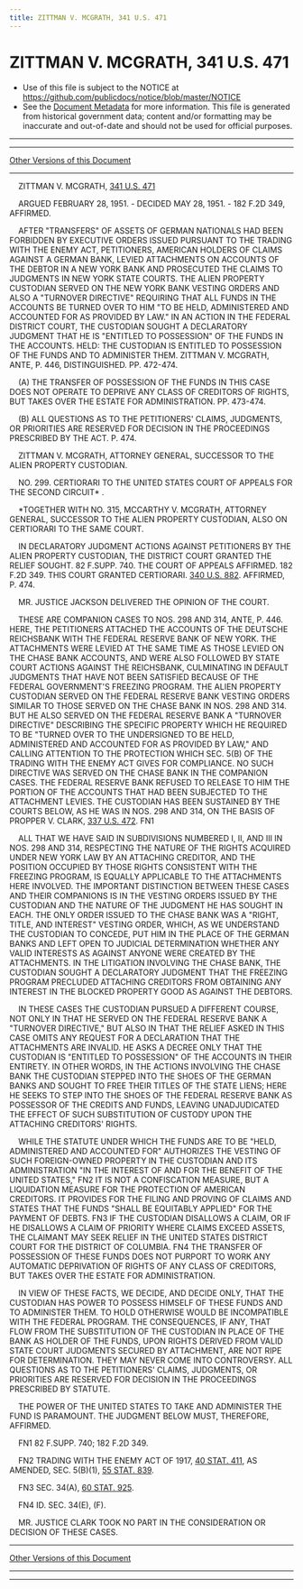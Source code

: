 ```yaml
---
title: ZITTMAN V. MCGRATH, 341 U.S. 471
---
```


# ZITTMAN V. MCGRATH, 341 U.S. 471

* Use of this file is subject to the NOTICE at https://github.com/publicdocs/notice/blob/master/NOTICE
* See the [Document Metadata](../../../index.md) for more information.
  This file is generated from historical government data; content and/or formatting may be inaccurate and out-of-date and should not be used for official purposes.

----------
----------

[Other Versions of this Document](https://publicdocs.github.io/go/links?ns=uslm-x&ref=%2Fus%2Fcourts%2Fscotus%2FusReporter%2F341%2F471)

----------

    ZITTMAN V. MCGRATH, [341 U.S. 471][/us/courts/scotus/usReporter/341/471]

    ARGUED FEBRUARY 28, 1951.  - DECIDED MAY 28, 1951.  - 182 F.2D 349, AFFIRMED.

    AFTER "TRANSFERS" OF ASSETS OF GERMAN NATIONALS HAD BEEN FORBIDDEN BY EXECUTIVE ORDERS ISSUED PURSUANT TO THE TRADING WITH THE ENEMY ACT, PETITIONERS, AMERICAN HOLDERS OF CLAIMS AGAINST A GERMAN BANK, LEVIED ATTACHMENTS ON ACCOUNTS OF THE DEBTOR IN A NEW YORK BANK AND PROSECUTED THE CLAIMS TO JUDGMENTS IN NEW YORK STATE COURTS.  THE ALIEN PROPERTY CUSTODIAN SERVED ON THE NEW YORK BANK VESTING ORDERS AND ALSO A "TURNOVER DIRECTIVE" REQUIRING THAT ALL FUNDS IN THE ACCOUNTS BE TURNED OVER TO HIM "TO BE HELD, ADMINISTERED AND ACCOUNTED FOR AS PROVIDED BY LAW."  IN AN ACTION IN THE FEDERAL DISTRICT COURT, THE CUSTODIAN SOUGHT A DECLARATORY JUDGMENT THAT HE IS "ENTITLED TO POSSESSION" OF THE FUNDS IN THE ACCOUNTS.  HELD:  THE CUSTODIAN IS ENTITLED TO POSSESSION OF THE FUNDS AND TO ADMINISTER THEM.  ZITTMAN V. MCGRATH, ANTE, P. 446, DISTINGUISHED.  PP. 472-474.

    (A)  THE TRANSFER OF POSSESSION OF THE FUNDS IN THIS CASE DOES NOT OPERATE TO DEPRIVE ANY CLASS OF CREDITORS OF RIGHTS, BUT TAKES OVER THE ESTATE FOR ADMINISTRATION.  PP. 473-474.

    (B)  ALL QUESTIONS AS TO THE PETITIONERS' CLAIMS, JUDGMENTS, OR PRIORITIES ARE RESERVED FOR DECISION IN THE PROCEEDINGS PRESCRIBED BY THE ACT.  P. 474.

    ZITTMAN V. MCGRATH, ATTORNEY GENERAL, SUCCESSOR TO THE ALIEN PROPERTY CUSTODIAN.

    NO. 299.  CERTIORARI TO THE UNITED STATES COURT OF APPEALS FOR THE SECOND CIRCUIT\* .

    \*TOGETHER WITH NO. 315, MCCARTHY V. MCGRATH, ATTORNEY GENERAL, SUCCESSOR TO THE ALIEN PROPERTY CUSTODIAN, ALSO ON CERTIORARI TO THE SAME COURT.

    IN DECLARATORY JUDGMENT ACTIONS AGAINST PETITIONERS BY THE ALIEN PROPERTY CUSTODIAN, THE DISTRICT COURT GRANTED THE RELIEF SOUGHT.  82 F.SUPP.  740.  THE COURT OF APPEALS AFFIRMED.  182 F.2D 349.  THIS COURT GRANTED CERTIORARI.  [340 U.S. 882][/us/courts/scotus/usReporter/340/882].  AFFIRMED, P. 474.

    MR. JUSTICE JACKSON DELIVERED THE OPINION OF THE COURT.

    THESE ARE COMPANION CASES TO NOS. 298 AND 314, ANTE, P. 446.  HERE, THE PETITIONERS ATTACHED THE ACCOUNTS OF THE DEUTSCHE REICHSBANK WITH THE FEDERAL RESERVE BANK OF NEW YORK.  THE ATTACHMENTS WERE LEVIED AT THE SAME TIME AS THOSE LEVIED ON THE CHASE BANK ACCOUNTS, AND WERE ALSO FOLLOWED BY STATE COURT ACTIONS AGAINST THE REICHSBANK, CULMINATING IN DEFAULT JUDGMENTS THAT HAVE NOT BEEN SATISFIED BECAUSE OF THE FEDERAL GOVERNMENT'S FREEZING PROGRAM.  THE ALIEN PROPERTY CUSTODIAN SERVED ON THE FEDERAL RESERVE BANK VESTING ORDERS SIMILAR TO THOSE SERVED ON THE CHASE BANK IN NOS. 298 AND 314.  BUT HE ALSO SERVED ON THE FEDERAL RESERVE BANK A "TURNOVER DIRECTIVE" DESCRIBING THE SPECIFIC PROPERTY WHICH HE REQUIRED TO BE "TURNED OVER TO THE UNDERSIGNED TO BE HELD, ADMINISTERED AND ACCOUNTED FOR AS PROVIDED BY LAW," AND CALLING ATTENTION TO THE PROTECTION WHICH SEC. 5(B) OF THE TRADING WITH THE ENEMY ACT GIVES FOR COMPLIANCE.  NO SUCH DIRECTIVE WAS SERVED ON THE CHASE BANK IN THE COMPANION CASES.  THE FEDERAL RESERVE BANK REFUSED TO RELEASE TO HIM THE PORTION OF THE ACCOUNTS THAT HAD BEEN SUBJECTED TO THE ATTACHMENT LEVIES.  THE CUSTODIAN HAS BEEN SUSTAINED BY THE COURTS BELOW, AS HE WAS IN NOS. 298 AND 314, ON THE BASIS OF PROPPER V. CLARK, [337 U.S. 472][/us/courts/scotus/usReporter/337/472].  FN1

    ALL THAT WE HAVE SAID IN SUBDIVISIONS NUMBERED I, II, AND III IN NOS. 298 AND 314, RESPECTING THE NATURE OF THE RIGHTS ACQUIRED UNDER NEW YORK LAW BY AN ATTACHING CREDITOR, AND THE POSITION OCCUPIED BY THOSE RIGHTS CONSISTENT WITH THE FREEZING PROGRAM, IS EQUALLY APPLICABLE TO THE ATTACHMENTS HERE INVOLVED.  THE IMPORTANT DISTINCTION BETWEEN THESE CASES AND THEIR COMPANIONS IS IN THE VESTING ORDERS ISSUED BY THE CUSTODIAN AND THE NATURE OF THE JUDGMENT HE HAS SOUGHT IN EACH.  THE ONLY ORDER ISSUED TO THE CHASE BANK WAS A "RIGHT, TITLE, AND INTEREST" VESTING ORDER, WHICH, AS WE UNDERSTAND THE CUSTODIAN TO CONCEDE, PUT HIM IN THE PLACE OF THE GERMAN BANKS AND LEFT OPEN TO JUDICIAL DETERMINATION WHETHER ANY VALID INTERESTS AS AGAINST ANYONE WERE CREATED BY THE ATTACHMENTS.  IN THE LITIGATION INVOLVING THE CHASE BANK, THE CUSTODIAN SOUGHT A DECLARATORY JUDGMENT THAT THE FREEZING PROGRAM PRECLUDED ATTACHING CREDITORS FROM OBTAINING ANY INTEREST IN THE BLOCKED PROPERTY GOOD AS AGAINST THE DEBTORS.

    IN THESE CASES THE CUSTODIAN PURSUED A DIFFERENT COURSE, NOT ONLY IN THAT HE SERVED ON THE FEDERAL RESERVE BANK A "TURNOVER DIRECTIVE," BUT ALSO IN THAT THE RELIEF ASKED IN THIS CASE OMITS ANY REQUEST FOR A DECLARATION THAT THE ATTACHMENTS ARE INVALID.  HE ASKS A DECREE ONLY THAT THE CUSTODIAN IS "ENTITLED TO POSSESSION" OF THE ACCOUNTS IN THEIR ENTIRETY.  IN OTHER WORDS, IN THE ACTIONS INVOLVING THE CHASE BANK THE CUSTODIAN STEPPED INTO THE SHOES OF THE GERMAN BANKS AND SOUGHT TO FREE THEIR TITLES OF THE STATE LIENS; HERE HE SEEKS TO STEP INTO THE SHOES OF THE FEDERAL RESERVE BANK AS POSSESSOR OF THE CREDITS AND FUNDS, LEAVING UNADJUDICATED THE EFFECT OF SUCH SUBSTITUTION OF CUSTODY UPON THE ATTACHING CREDITORS' RIGHTS.

    WHILE THE STATUTE UNDER WHICH THE FUNDS ARE TO BE "HELD, ADMINISTERED AND ACCOUNTED FOR" AUTHORIZES THE VESTING OF SUCH FOREIGN-OWNED PROPERTY IN THE CUSTODIAN AND ITS ADMINISTRATION "IN THE INTEREST OF AND FOR THE BENEFIT OF THE UNITED STATES,"  FN2  IT IS NOT A CONFISCATION MEASURE, BUT A LIQUIDATION MEASURE FOR THE PROTECTION OF AMERICAN CREDITORS.  IT PROVIDES FOR THE FILING AND PROVING OF CLAIMS AND STATES THAT THE FUNDS "SHALL BE EQUITABLY APPLIED" FOR THE PAYMENT OF DEBTS.  FN3  IF THE CUSTODIAN DISALLOWS A CLAIM, OR IF HE DISALLOWS A CLAIM OF PRIORITY WHERE CLAIMS EXCEED ASSETS, THE CLAIMANT MAY SEEK RELIEF IN THE UNITED STATES DISTRICT COURT FOR THE DISTRICT OF COLUMBIA.  FN4  THE TRANSFER OF POSSESSION OF THESE FUNDS DOES NOT PURPORT TO WORK ANY AUTOMATIC DEPRIVATION OF RIGHTS OF ANY CLASS OF CREDITORS, BUT TAKES OVER THE ESTATE FOR ADMINISTRATION.

    IN VIEW OF THESE FACTS, WE DECIDE, AND DECIDE ONLY, THAT THE CUSTODIAN HAS POWER TO POSSESS HIMSELF OF THESE FUNDS AND TO ADMINISTER THEM.  TO HOLD OTHERWISE WOULD BE INCOMPATIBLE WITH THE FEDERAL PROGRAM.  THE CONSEQUENCES, IF ANY, THAT FLOW FROM THE SUBSTITUTION OF THE CUSTODIAN IN PLACE OF THE BANK AS HOLDER OF THE FUNDS, UPON RIGHTS DERIVED FROM VALID STATE COURT JUDGMENTS SECURED BY ATTACHMENT, ARE NOT RIPE FOR DETERMINATION.  THEY MAY NEVER COME INTO CONTROVERSY.  ALL QUESTIONS AS TO THE PETITIONERS' CLAIMS, JUDGMENTS, OR PRIORITIES ARE RESERVED FOR DECISION IN THE PROCEEDINGS PRESCRIBED BY STATUTE.

    THE POWER OF THE UNITED STATES TO TAKE AND ADMINISTER THE FUND IS PARAMOUNT.  THE JUDGMENT BELOW MUST, THEREFORE, AFFIRMED.

    FN1  82 F.SUPP.  740; 182 F.2D 349.

    FN2  TRADING WITH THE ENEMY ACT OF 1917, [40 STAT. 411][/us/stat/40/411], AS AMENDED, SEC. 5(B)(1), [55 STAT. 839][/us/stat/55/839].

    FN3  SEC. 34(A), [60 STAT. 925][/us/stat/60/925].

    FN4  ID. SEC. 34(E), (F).

    MR. JUSTICE CLARK TOOK NO PART IN THE CONSIDERATION OR DECISION OF THESE CASES.

----------

[Other Versions of this Document](https://publicdocs.github.io/go/links?ns=uslm-x&ref=%2Fus%2Fcourts%2Fscotus%2FusReporter%2F341%2F471)

----------
----------

[/us/courts/scotus/usReporter/341/471]: https://publicdocs.github.io/go/links?ns=uslm-x&ref=%2Fus%2Fcourts%2Fscotus%2FusReporter%2F341%2F471
[/us/courts/scotus/usReporter/340/882]: https://publicdocs.github.io/go/links?ns=uslm-x&ref=%2Fus%2Fcourts%2Fscotus%2FusReporter%2F340%2F882
[/us/courts/scotus/usReporter/337/472]: https://publicdocs.github.io/go/links?ns=uslm-x&ref=%2Fus%2Fcourts%2Fscotus%2FusReporter%2F337%2F472
[/us/stat/40/411]: https://publicdocs.github.io/go/links?ns=uslm&ref=%2Fus%2Fstat%2F40%2F411
[/us/stat/55/839]: https://publicdocs.github.io/go/links?ns=uslm&ref=%2Fus%2Fstat%2F55%2F839
[/us/stat/60/925]: https://publicdocs.github.io/go/links?ns=uslm&ref=%2Fus%2Fstat%2F60%2F925


